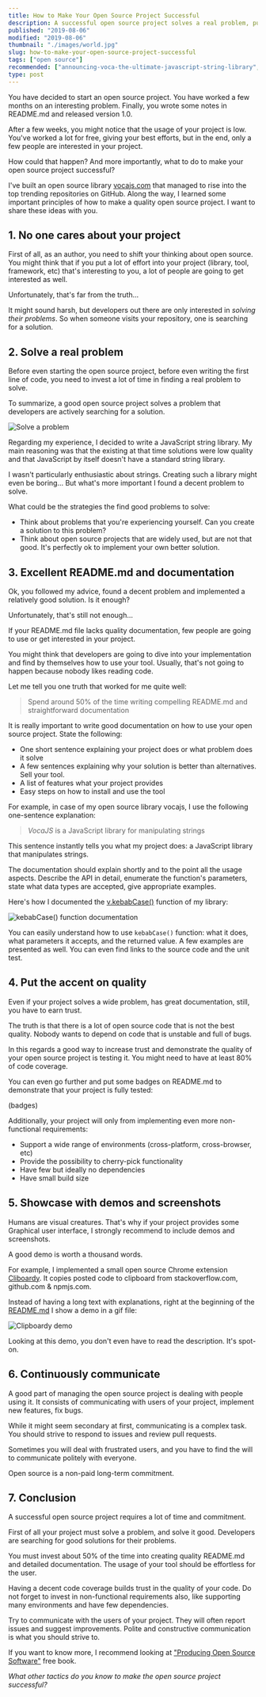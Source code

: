 ```yaml
---
title: How to Make Your Open Source Project Successful
description: A successful open source project solves a real problem, puts an accent on quality and has excellent documentation.  
published: "2019-08-06"
modified: "2019-08-06"
thumbnail: "./images/world.jpg"
slug: how-to-make-your-open-source-project-successful
tags: ["open source"]
recommended: ["announcing-voca-the-ultimate-javascript-string-library", "become-better-software-developer-digging-climbing"]
type: post
---
```


You have decided to start an open source project. You have worked a few months on an interesting problem. Finally, you wrote some notes in README.md and released version 1.0. 

After a few weeks, you might notice that the usage of your project is low. You've worked a lot for free, giving your best efforts, but in the end, only a few people are interested in your project.  

How could that happen? And more importantly, what to do to make your open source project successful?  

I've built an open source library [vocajs.com](/announcing-voca-the-ultimate-javascript-string-library/) that managed to rise into the top trending repositories on GitHub. Along the way, I learned some important principles of how to make a quality open source project. I want to share these ideas with you.  

## 1. No one cares about your project

First of all, as an author, you need to shift your thinking about open source. You might think that if you put a lot of effort into your project (library, tool, framework, etc) that's interesting to you, a lot of people are going to get interested as well.  

Unfortunately, that's far from the truth...

It might sound harsh, but developers out there are only interested in *solving their problems*. So when someone visits your repository, one is searching for a solution. 

## 2. Solve a real problem

Before even starting the open source project, before even writing the first line of code, you need to invest a lot of time in finding a real problem to solve.  

To summarize, a good open source project solves a problem that developers are actively searching for a solution.  

![Solve a problem](./images/problem-lightbulb-solution.jpg)

Regarding my experience, I decided to write a JavaScript string library. My main reasoning was that the existing at that time solutions were low quality and that JavaScript by itself doesn't have a standard string library. 

I wasn't particularly enthusiastic about strings. Creating such a library might even be boring... But what's more important I found a decent problem to solve.  

What could be the strategies the find good problems to solve:

* Think about problems that you're experiencing yourself. Can you create a solution to this problem?  
* Think about open source projects that are widely used, but are not that good. It's perfectly ok to implement your own better solution.

## 3. Excellent README.md and documentation

Ok, you followed my advice, found a decent problem and implemented a relatively good solution. Is it enough?  

Unfortunately, that's still not enough...

If your README.md file lacks quality documentation, few people are going to use or get interested in your project.  

You might think that developers are going to dive into your implementation and find by themselves how to use your tool. Usually, that's not going to happen because nobody likes reading code.  

Let me tell you one truth that worked for me quite well: 

> Spend around 50% of the time writing compelling README.md and straightforward documentation  

It is really important to write good documentation on how to use your open source project. State the following:

* One short sentence explaining your project does or what problem does it solve
* A few sentences explaining why your solution is better than alternatives. Sell your tool.
* A list of features what your project provides
* Easy steps on how to install and use the tool

For example, in case of my open source library vocajs, I use the following one-sentence explanation: 

> *VocaJS* is a JavaScript library for manipulating strings  

This sentence instantly tells you what my project does: a JavaScript library that manipulates strings.  

The documentation should explain shortly and to the point all the usage aspects. Describe the API in detail, enumerate the function's parameters, state what data types are accepted, give appropriate examples.  

Here's how I documented the [v.kebabCase()](https://vocajs.com/#kebabCase) function of my library:  

![kebabCase() function documentation](./images/kebab.png)

You can easily understand how to use `kebabCase()` function: what it does, what parameters it accepts, and the returned value. A few examples are presented as well. You can even find links to the source code and the unit test.  

## 4. Put the accent on quality

Even if your project solves a wide problem, has great documentation, still, you have to earn trust. 

The truth is that there is a lot of open source code that is not the best quality. Nobody wants to depend on code that is unstable and full of bugs.  

In this regards a good way to increase trust and demonstrate the quality of your open source project is testing it. You might need to have at least 80% of code coverage.  

You can even go further and put some badges on README.md to demonstrate that your project is fully tested:  

(badges)

Additionally, your project will only from implementing even more non-functional requirements:

* Support a wide range of environments (cross-platform, cross-browser, etc)
* Provide the possibility to cherry-pick functionality
* Have few but ideally no dependencies 
* Have small build size

## 5. Showcase with demos and screenshots 

Humans are visual creatures. That's why if your project provides some Graphical user interface, I strongly recommend to include demos and screenshots.  

A good demo is worth a thousand words.  

For example, I implemented a small open source Chrome extension [Cliboardy](https://chrome.google.com/webstore/detail/clipboardy/gkafpbdjggkmmngaamlghmigadfaalhc). It copies posted code to clipboard from stackoverflow.com, github.com & npmjs.com.  

Instead of having a long text with explanations, right at the beginning of the [README.md](https://github.com/panzerdp/clipboardy) I show a demo in a gif file:

![Clipboardy demo](./images/demo.png)

Looking at this demo, you don't even have to read the description. It's spot-on.  

## 6. Continuously communicate

A good part of managing the open source project is dealing with people using it. It consists of communicating with users of your project, implement new features, fix bugs.  

While it might seem secondary at first, communicating is a complex task. You should strive to respond to issues and review pull requests. 

Sometimes you will deal with frustrated users, and you have to find the will to communicate politely with everyone.  

Open source is a non-paid long-term commitment.  

## 7. Conclusion

A successful open source project requires a lot of time and commitment.  

First of all your project must solve a problem, and solve it good. Developers are searching for good solutions for their problems.  

You must invest about 50% of the time into creating quality README.md and detailed documentation. The usage of your tool should be effortless for the user.  

Having a decent code coverage builds trust in the quality of your code. Do not forget to invest in non-functional requirements also, like supporting many environments and have few dependencies.  

Try to communicate with the users of your project. They will often report issues and suggest improvements. Polite and constructive communication is what you should strive to.  

If you want to know more, I recommend looking at ["Producing Open Source Software"](https://producingoss.com/en/getting-started.html#starting-from-what-you-have) free book.  

*What other tactics do you know to make the open source project successful?*